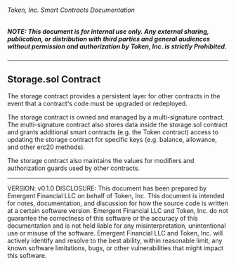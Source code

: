###### Token, Inc. Smart Contracts Documentation
##### *NOTE: This document is for internal use only. Any external sharing, publication, or distribution with third parties and general audiences without permission and authorization by Token, Inc. is strictly Prohibited.*
---
## Storage.sol Contract

The storage contract provides a persistent layer for other contracts in the event that a contract's code must be upgraded or redeployed.

The storage contract is owned and managed by a multi-signature contract. The multi-signature contract also stores data inside the storage.sol contract and grants additional smart contracts (e.g. the Token contract) access to updating the storage contract for specific keys (e.g. balance, allowance, and other erc20 methods).

The storage contract also maintains the values for modifiers and authorization guards used by other contracts.

---
VERSION: v0.1.0
DISCLOSURE: This document has been prepared by Emergent Financial LLC on behalf of Token, Inc. This document is intended for notes, documentation, and discussion for how the source code is written at a certain software version. Emergent Financial LLC and Token, Inc. do not guarantee the correctness of this software or the accuracy of this documentation and is not held liable for any misinterpretation, unintentional use or misuse of the software. Emergent Financial LLC and Token, Inc. will actively identify and resolve to the best ability, within reasonable limit, any known software limitations, bugs, or other vulnerabilities that might impact this software.
